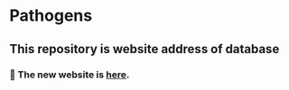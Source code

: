 # Pathogens
## This repository is website address of database
### :rocket: The new website is [here](https://76mrva425586.vicp.fun/).

